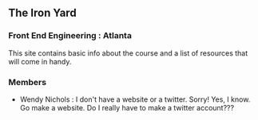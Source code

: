 ## The Iron Yard
### Front End Engineering : Atlanta

This site contains basic info about the course and a list of resources that will come in handy.

### Members

* Wendy Nichols : I don't have a website or a twitter. Sorry! Yes, I know. Go make a website. Do I really have to make a twitter account??? 
